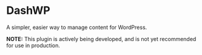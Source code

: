 # DashWP
A simpler, easier way to manage content for WordPress.

**NOTE:** This plugin is actively being developed, and is not yet recommended for use in production.

